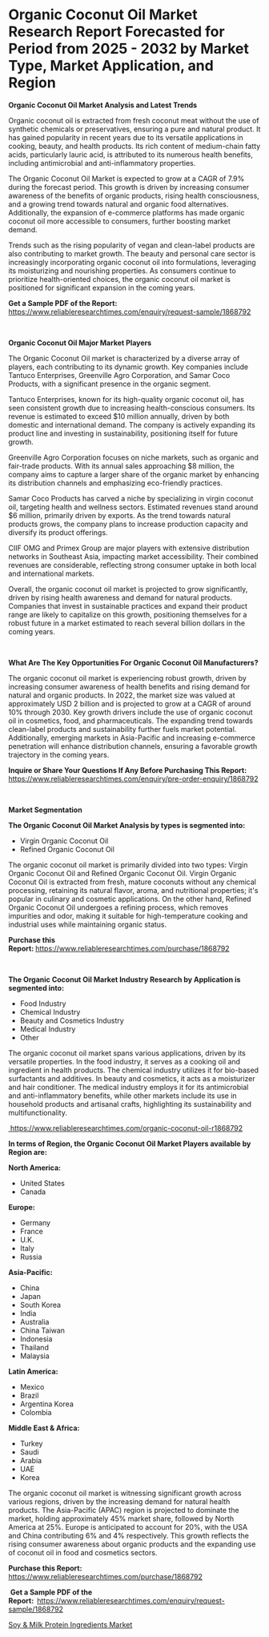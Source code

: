 <p><h1>Organic Coconut Oil Market Research Report Forecasted for Period from 2025 -  2032 by Market Type, Market Application, and Region</h1></p><p><strong>Organic Coconut Oil Market Analysis and Latest Trends</strong></p>
<p><p>Organic coconut oil is extracted from fresh coconut meat without the use of synthetic chemicals or preservatives, ensuring a pure and natural product. It has gained popularity in recent years due to its versatile applications in cooking, beauty, and health products. Its rich content of medium-chain fatty acids, particularly lauric acid, is attributed to its numerous health benefits, including antimicrobial and anti-inflammatory properties.</p><p>The Organic Coconut Oil Market is expected to grow at a CAGR of 7.9% during the forecast period. This growth is driven by increasing consumer awareness of the benefits of organic products, rising health consciousness, and a growing trend towards natural and organic food alternatives. Additionally, the expansion of e-commerce platforms has made organic coconut oil more accessible to consumers, further boosting market demand.</p><p>Trends such as the rising popularity of vegan and clean-label products are also contributing to market growth. The beauty and personal care sector is increasingly incorporating organic coconut oil into formulations, leveraging its moisturizing and nourishing properties. As consumers continue to prioritize health-oriented choices, the organic coconut oil market is positioned for significant expansion in the coming years.</p></p>
<p><strong>Get a Sample PDF of the Report:&nbsp;</strong> <a href="https://www.reliableresearchtimes.com/enquiry/request-sample/1868792?utm_campaign=3522&utm_medium=2&utm_source=Github&utm_content=ia&utm_term=07042025&utm_id=organic-coconut-oil">https://www.reliableresearchtimes.com/enquiry/request-sample/1868792</a></p>
<p>&nbsp;</p>
<p><strong>Organic Coconut Oil Major Market Players</strong></p>
<p><p>The Organic Coconut Oil market is characterized by a diverse array of players, each contributing to its dynamic growth. Key companies include Tantuco Enterprises, Greenville Agro Corporation, and Samar Coco Products, with a significant presence in the organic segment.</p><p>Tantuco Enterprises, known for its high-quality organic coconut oil, has seen consistent growth due to increasing health-conscious consumers. Its revenue is estimated to exceed $10 million annually, driven by both domestic and international demand. The company is actively expanding its product line and investing in sustainability, positioning itself for future growth.</p><p>Greenville Agro Corporation focuses on niche markets, such as organic and fair-trade products. With its annual sales approaching $8 million, the company aims to capture a larger share of the organic market by enhancing its distribution channels and emphasizing eco-friendly practices. </p><p>Samar Coco Products has carved a niche by specializing in virgin coconut oil, targeting health and wellness sectors. Estimated revenues stand around $6 million, primarily driven by exports. As the trend towards natural products grows, the company plans to increase production capacity and diversify its product offerings.</p><p>CIIF OMG and Primex Group are major players with extensive distribution networks in Southeast Asia, impacting market accessibility. Their combined revenues are considerable, reflecting strong consumer uptake in both local and international markets.</p><p>Overall, the organic coconut oil market is projected to grow significantly, driven by rising health awareness and demand for natural products. Companies that invest in sustainable practices and expand their product range are likely to capitalize on this growth, positioning themselves for a robust future in a market estimated to reach several billion dollars in the coming years.</p></p>
<p>&nbsp;</p>
<p><strong>What Are The Key Opportunities For Organic Coconut Oil Manufacturers?</strong></p>
<p><p>The organic coconut oil market is experiencing robust growth, driven by increasing consumer awareness of health benefits and rising demand for natural and organic products. In 2022, the market size was valued at approximately USD 2 billion and is projected to grow at a CAGR of around 10% through 2030. Key growth drivers include the use of organic coconut oil in cosmetics, food, and pharmaceuticals. The expanding trend towards clean-label products and sustainability further fuels market potential. Additionally, emerging markets in Asia-Pacific and increasing e-commerce penetration will enhance distribution channels, ensuring a favorable growth trajectory in the coming years.</p></p>
<p><strong>Inquire or Share Your Questions If Any Before Purchasing This Report:</strong> <a href="https://www.reliableresearchtimes.com/enquiry/pre-order-enquiry/1868792?utm_campaign=3522&utm_medium=2&utm_source=Github&utm_content=ia&utm_term=07042025&utm_id=organic-coconut-oil">https://www.reliableresearchtimes.com/enquiry/pre-order-enquiry/1868792</a></p>
<p>&nbsp;</p>
<p><strong>Market Segmentation</strong></p>
<p><strong>The Organic Coconut Oil Market Analysis by types is segmented into:</strong></p>
<p><ul><li>Virgin Organic Coconut Oil</li><li>Refined Organic Coconut Oil</li></ul></p>
<p><p>The organic coconut oil market is primarily divided into two types: Virgin Organic Coconut Oil and Refined Organic Coconut Oil. Virgin Organic Coconut Oil is extracted from fresh, mature coconuts without any chemical processing, retaining its natural flavor, aroma, and nutritional properties; it's popular in culinary and cosmetic applications. On the other hand, Refined Organic Coconut Oil undergoes a refining process, which removes impurities and odor, making it suitable for high-temperature cooking and industrial uses while maintaining organic status.</p></p>
<p><strong>Purchase this Report:&nbsp;</strong><a href="https://www.reliableresearchtimes.com/purchase/1868792?utm_campaign=3522&utm_medium=2&utm_source=Github&utm_content=ia&utm_term=07042025&utm_id=organic-coconut-oil">https://www.reliableresearchtimes.com/purchase/1868792</a></p>
<p>&nbsp;</p>
<p><strong>The Organic Coconut Oil Market Industry Research by Application is segmented into:</strong></p>
<p><ul><li>Food Industry</li><li>Chemical Industry</li><li>Beauty and Cosmetics Industry</li><li>Medical Industry</li><li>Other</li></ul></p>
<p><p>The organic coconut oil market spans various applications, driven by its versatile properties. In the food industry, it serves as a cooking oil and ingredient in health products. The chemical industry utilizes it for bio-based surfactants and additives. In beauty and cosmetics, it acts as a moisturizer and hair conditioner. The medical industry employs it for its antimicrobial and anti-inflammatory benefits, while other markets include its use in household products and artisanal crafts, highlighting its sustainability and multifunctionality.</p></p>
<p><a href="https://www.reliableresearchtimes.com/organic-coconut-oil-r1868792?utm_campaign=3522&utm_medium=2&utm_source=Github&utm_content=ia&utm_term=07042025&utm_id=organic-coconut-oil">&nbsp;https://www.reliableresearchtimes.com/organic-coconut-oil-r1868792</a></p>
<p><strong>In terms of Region, the Organic Coconut Oil Market Players available by Region are:</strong></p>
<p>
    <p> <strong> North America: </strong>
        <ul>
            <li>United States</li>
            <li>Canada</li>
        </ul>
        </p> 
    <p> <strong> Europe: </strong>
        <ul>
            <li>Germany</li>
            <li>France</li>
            <li>U.K.</li>
            <li>Italy</li>
            <li>Russia</li>
        </ul>
        </p> 
    <p> <strong> Asia-Pacific: </strong>
        <ul>
            <li>China</li>
            <li>Japan</li>
            <li>South Korea</li>
            <li>India</li>
            <li>Australia</li>
            <li>China Taiwan</li>
            <li>Indonesia</li>
            <li>Thailand</li>
            <li>Malaysia</li>
        </ul>
        </p> 
    <p> <strong> Latin America: </strong>
        <ul>
            <li>Mexico</li>
            <li>Brazil</li>
            <li>Argentina Korea</li>
            <li>Colombia</li>
        </ul>
        </p> 
    <p> <strong> Middle East & Africa: </strong>
        <ul>
            <li>Turkey</li>
            <li>Saudi</li>
            <li>Arabia</li>
            <li>UAE</li>
            <li>Korea</li>
        </ul>
    </p>
    </p>
<p><p>The organic coconut oil market is witnessing significant growth across various regions, driven by the increasing demand for natural health products. The Asia-Pacific (APAC) region is projected to dominate the market, holding approximately 45% market share, followed by North America at 25%. Europe is anticipated to account for 20%, with the USA and China contributing 6% and 4% respectively. This growth reflects the rising consumer awareness about organic products and the expanding use of coconut oil in food and cosmetics sectors.</p></p>
<p><strong>Purchase this Report: </strong><a href="https://www.reliableresearchtimes.com/purchase/1868792?utm_campaign=3522&utm_medium=2&utm_source=Github&utm_content=ia&utm_term=07042025&utm_id=organic-coconut-oil">https://www.reliableresearchtimes.com/purchase/1868792</a></p>
<p>&nbsp;<strong>Get a Sample PDF of the Report:&nbsp;&nbsp;</strong><a href="https://www.reliableresearchtimes.com/enquiry/request-sample/1868792?utm_campaign=3522&utm_medium=2&utm_source=Github&utm_content=ia&utm_term=07042025&utm_id=organic-coconut-oil">https://www.reliableresearchtimes.com/enquiry/request-sample/1868792</a></p>
<p><strong></strong></p>
<p><p><a href="https://github.com/iyachikareva/Market-Research-Report-List-1/blob/main/soy-milk-protein-ingredients-market.md?utm_campaign=3522&utm_medium=2&utm_source=Github&utm_content=ia&utm_term=07042025&utm_id=organic-coconut-oil">Soy & Milk Protein Ingredients Market</a></p></p>
